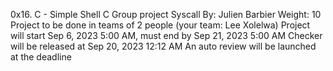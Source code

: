 0x16. C - Simple Shell
C
Group project
Syscall
 By: Julien Barbier
 Weight: 10
 Project to be done in teams of 2 people (your team: Lee Xolelwa)
 Project will start Sep 6, 2023 5:00 AM, must end by Sep 21, 2023 5:00 AM
 Checker will be released at Sep 20, 2023 12:12 AM
 An auto review will be launched at the deadline

